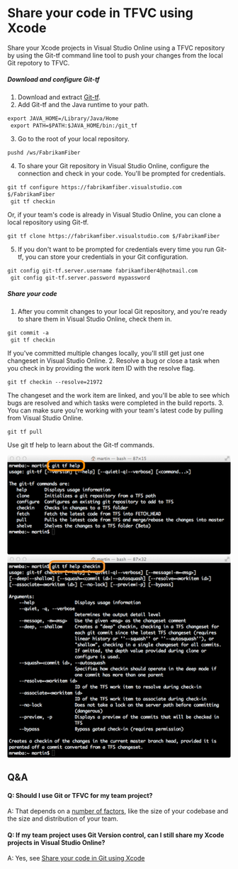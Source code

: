 <properties
	pageTitle="Share your code in TFVC using Xcode"
  description="Share your code in TFVC using Xcode"
  services="visual-studio-online"
  documentationCenter = ""
  authors="terryaustin"
  manager="terryaustin"
  editor="terryaustin" /> 

# Share your code in TFVC using Xcode


Share your Xcode projects in Visual Studio Online using a TFVC repository by using the Git-tf command line tool to push your changes from the local Git repotory to TFVC.


##### Download and configure Git-tf

1. Download and extract [Git-tf](http://go.microsoft.com/fwlink/p/?LinkId=261658).
2. Add Git-tf and the Java runtime to your path.


```
export JAVA_HOME=/Library/Java/Home 
 export PATH=$PATH:$JAVA_HOME/bin:/git_tf
```
3. Go to the root of your local repository.


```
pushd /ws/FabrikamFiber
```
4. To share your Git repository in Visual Studio Online, configure the connection and check in your code. You'll be prompted for credentials.


```
git tf configure https://fabrikamfiber.visualstudio.com $/FabrikamFiber 
 git tf checkin
```


Or, if your team's code is already in Visual Studio Online, you can clone a local repository using Git-tf.


```
git tf clone https://fabrikamfiber.visualstudio.com $/FabrikamFiber
```
5. If you don't want to be prompted for credentials every time you run Git-tf, you can store your credentials in your Git configuration.


```
git config git-tf.server.username fabrikamfiber4@hotmail.com 
 git config git-tf.server.password mypassword
```

##### Share your code

1. After you commit changes to your local Git repository, and you're ready to share them in Visual Studio Online, check them in.


```
git commit -a 
 git tf checkin
```


If you've committed multiple changes locally, you'll still get just one changeset in Visual Studio Online.
2. Resolve a bug or close a task when you check in by providing the work item ID with the resolve flag.


```
git tf checkin --resolve=21972
```


The changeset and the work item are linked, and you'll be able to see which bugs are resolved and which tasks were completed in the build reports.
3. You can make sure you're working with your team's latest code by pulling from Visual Studio Online.


```
git tf pull
```


Use git tf help to learn about the Git-tf commands.



![git tf help](./media/share-your-code-in-tfvc-xcode/git-tf-help.png)![git tf help checkin](./media/share-your-code-in-tfvc-xcode/git-tf-help-checkin.png)

## Q&amp;A

#### Q: Should I use Git or TFVC for my team project?


A: That depends on a [number of factors](https://msdn.microsoft.com/en-us/Library/vs/alm/Code/overview#tfvc_or_git_summary),
like the size of your codebase and the size and distribution of your team.


#### Q: If my team project uses Git Version control, can I still share my Xcode projects in Visual Studio Online?


A: Yes, see [Share your code in Git using Xcode](https://www.visualstudio.com/get-started/code/share-your-code-in-git-xcode)

